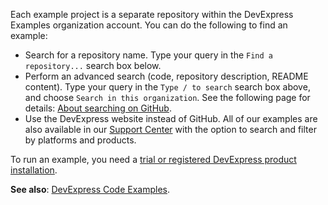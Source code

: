 Each example project is a separate repository within the DevExpress Examples organization account. You can do the following to find an example:

* Search for a repository name. Type your query in the `Find a repository...` search box below.
* Perform an advanced search (code, repository description, README content). Type your query in the `Type / to search` search box above, and choose `Search in this organization`. See the following page for details: [About searching on GitHub](https://docs.github.com/en/search-github/getting-started-with-searching-on-github/about-searching-on-github).
* Use the DevExpress website instead of GitHub. All of our examples are also available in our [Support Center](https://supportcenter.devexpress.com/ticket/list?preset=examples) with the option to search and filter by platforms and products.

To run an example, you need a [trial or registered DevExpress product installation](https://www.devexpress.com/Products/Try/).

**See also**: [DevExpress Code Examples](https://docs.devexpress.com/GeneralInformation/403183/help-resources/devexpress-code-examples).
